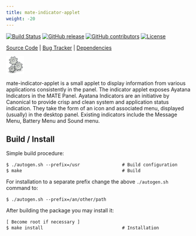 ```yaml
---
title: mate-indicator-applet
weight: -20
---
```


<span class="badge-placeholder">[![Build Status](https://travis-ci.org/mate-desktop/mate-indicator-applet.svg?branch=master)](https://travis-ci.org/github/mate-desktop/mate-desktop)</span>
<span class="badge-placeholder">[![GitHub release](https://img.shields.io/github/v/release/mate-desktop/mate-indicator-applet)](https://github.com/mate-desktop/mate-desktop/releases/latest)</span>
<span class="badge-placeholder">[![GitHub contributors](https://img.shields.io/github/contributors/mate-desktop/mate-indicator-applet)](https://github.com/mate-desktop/mate-indicator-applet/graphs/contributors)</span>
<span class="badge-placeholder">[![License](https://img.shields.io/github/license/mate-desktop/mate-indicator-applet)](https://github.com/mate-desktop/mate-indicator-applet/blob/main/LICENSE)</span>

[Source Code](https://github.com/mate-desktop/mate-indicator-applet) | [Bug Tracker](https://github.com/mate-desktop/mate-indicator-applet/issues) | [Dependencies](https://github.com/mate-desktop/mate-indicator-applet/blob/master/.build.yml)

![](https://raw.githubusercontent.com/mate-desktop/mate-icon-theme/master/mate/48x48/actions/system-run.png)

mate-indicator-applet is a small applet to display information from various applications consistently in the panel. The indicator applet exposes Ayatana Indicators in the MATE Panel. Ayatana Indicators are an initiative by Canonical to provide crisp and clean system and application status indication. They take the form of an icon and associated menu, displayed (usually) in the desktop panel. Existing indicators include the Message Menu, Battery Menu and Sound menu.

## Build / Install

Simple build procedure:

```
$ ./autogen.sh --prefix=/usr                # Build configuration
$ make                                      # Build
```
For installation to a separate prefix change the above `./autogen.sh` command to:

```
$ ./autogen.sh --prefix=/an/other/path
```

After building the package you may install it:

```
[ Become root if necessary ]
$ make install                              # Installation
```


